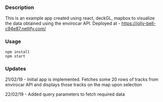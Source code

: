 ### Description

This is an example app created using react, deckGL, mapbox to visualize the data obtained using the envirocar API.
Deployed at - https://jolly-bell-c94e87.netlify.com/


### Usage
```
npm install
npm start
```

### Updates
21/02/19 - Initial app is implemented. Fetches some 20 rows of tracks from envirocar API and displays those tracks on the map upon selection

22/02/19 - Added query parameters to fetch required data

